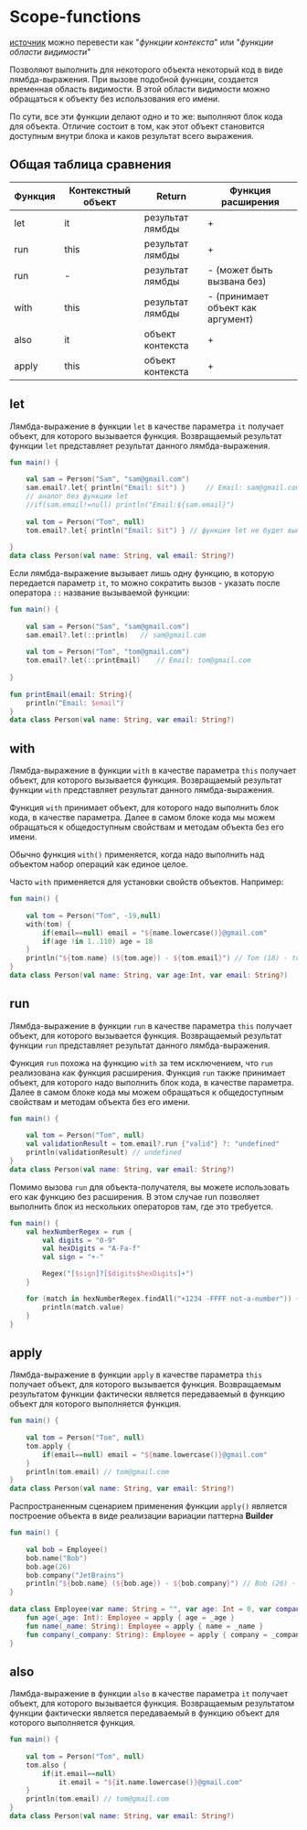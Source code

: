 # Scope-functions

[источник](https://metanit.com/kotlin/tutorial/5.7.php)
можно перевести как "_функции контекста_" или "_функции области видимости_" 

Позволяют выполнить для некоторого объекта некоторый код в виде лямбда-выражения. При вызове подобной функции, создается временная область видимости. В этой области видимости можно обращаться к объекту без использования его имени.

По сути, все эти функции делают одно и то же: выполняют блок кода для объекта. Отличие состоит в том, как этот объект становится доступным внутри блока и каков результат всего выражения.

## Общая таблица сравнения

|Функция|Контекстный объект|Return|Функция расширения|
|-|-|-|-|
|let|it|результат лямбды|+||
|run|this|результат лямбды|+||
|run|-|результат лямбды|- (может быть вызвана без)||
|with|this|результат лямбды|- (принимает объект как аргумент)||
|also|it|объект контекста|+||
|apply|this|объект контекста|+||

## let

Лямбда-выражение в функции `let` в качестве параметра `it` получает объект, для которого вызывается функция. Возвращаемый результат функции `let` представляет результат данного лямбда-выражения.

```kotlin
fun main() {
 
    val sam = Person("Sam", "sam@gmail.com")
    sam.email?.let{ println("Email: $it") }     // Email: sam@gmail.com
    // аналог без функции let
    //if(sam.email!=null) println("Email:${sam.email}")
 
    val tom = Person("Tom", null)
    tom.email?.let{ println("Email: $it") } // функция let не будет выполняться
 
}
data class Person(val name: String, val email: String?)
```

Если лямбда-выражение вызывает лишь одну функцию, в которую передается параметр `it`, то можно сократить вызов - указать после оператора `::` название вызываемой функции:

```kotlin
fun main() {
 
    val sam = Person("Sam", "sam@gmail.com")
    sam.email?.let(::println)   // sam@gmail.com
 
    val tom = Person("Tom", "tom@gmail.com")
    tom.email?.let(::printEmail)    // Email: tom@gmail.com
 
}
 
fun printEmail(email: String){
    println("Email: $email")
}
data class Person(val name: String, var email: String?)
```

## with

Лямбда-выражение в функции `with` в качестве параметра `this` получает объект, для которого вызывается функция. Возвращаемый результат функции `with` представляет результат данного лямбда-выражения.

Функция `with` принимает объект, для которого надо выполнить блок кода, в качестве параметра. Далее в самом блоке кода мы можем обращаться к общедоступным свойствам и методам объекта без его имени.

Обычно функция `with()` применяется, когда надо выполнить над объектом набор операций как единое целое.

Часто `with` применяется для установки свойств объектов. Например:

```kotlin
fun main() {
 
    val tom = Person("Tom", -19,null)
    with(tom) {
        if(email==null) email = "${name.lowercase()}@gmail.com"
        if(age !in 1..110) age = 18
    }
    println("${tom.name} (${tom.age}) - ${tom.email}") // Tom (18) - tom@gmail.com
}
data class Person(val name: String, var age:Int, var email: String?)
```

## run

Лямбда-выражение в функции `run` в качестве параметра `this` получает объект, для которого вызывается функция. Возвращаемый результат функции `run` представляет результат данного лямбда-выражения.

Функция `run` похожа на функцию `with` за тем исключением, что `run` реализована как функция расширения. Функция `run` также принимает объект, для которого надо выполнить блок кода, в качестве параметра. Далее в самом блоке кода мы можем обращаться к общедоступным свойствам и методам объекта без его имени.

```kotlin
fun main() {
 
    val tom = Person("Tom", null)
    val validationResult = tom.email?.run {"valid"} ?: "undefined"
    println(validationResult) // undefined
}
data class Person(val name: String, var email: String?)
```

Помимо вызова `run` для объекта-получателя, вы можете использовать его как функцию без расширения. В этом случае run позволяет выполнить блок из нескольких операторов там, где это требуется.

```kotlin
fun main() {
    val hexNumberRegex = run {
        val digits = "0-9"
        val hexDigits = "A-Fa-f"
        val sign = "+-"

        Regex("[$sign]?[$digits$hexDigits]+")
    }

    for (match in hexNumberRegex.findAll("+1234 -FFFF not-a-number")) {
        println(match.value)
    }
}
```

## apply

Лямбда-выражение в функции `apply` в качестве параметра `this` получает объект, для которого вызывается функция. Возвращаемым результатом функции фактически является передаваемый в функцию объект для которого выполняется функция.

```kotlin
fun main() {
 
    val tom = Person("Tom", null)
    tom.apply {
        if(email==null) email = "${name.lowercase()}@gmail.com"
    }
    println(tom.email) // tom@gmail.com
}
data class Person(val name: String, var email: String?)
```

Распространенным сценарием применения функции `apply()` является построение объекта в виде реализации вариации паттерна **Builder**

```kotlin
fun main() {
 
    val bob = Employee()
    bob.name("Bob")
    bob.age(26)
    bob.company("JetBrains")
    println("${bob.name} (${bob.age}) - ${bob.company}") // Bob (26) - JetBrains
}
 
data class Employee(var name: String = "", var age: Int = 0, var company: String = "") {
    fun age(_age: Int): Employee = apply { age = _age }
    fun name(_name: String): Employee = apply { name = _name }
    fun company(_company: String): Employee = apply { company = _company }
}
```

## also 

Лямбда-выражение в функции `also` в качестве параметра `it` получает объект, для которого вызывается функция. Возвращаемым результатом функции фактически является передаваемый в функцию объект для которого выполняется функция.

```kotlin
fun main() {
 
    val tom = Person("Tom", null)
    tom.also {
        if(it.email==null)
            it.email = "${it.name.lowercase()}@gmail.com"
    }
    println(tom.email) // tom@gmail.com
}
data class Person(val name: String, var email: String?)
```